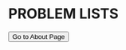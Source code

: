 <!DOCTYPE html>
<html lang="en">

<head>
<meta charset="UTF-8">
<title> Welcome to AlgoDuck! </title>
<link rel="stylesheet" href="/stylesheet/style.css">
<link rel="icon" type="image/png" href="/images/duck.png">
<script src="js/highlight.min.js"></script>
</head>




<div style="page-break-after: always;">

# PROBLEM LISTS
<button onclick="window.location.href='ois/ois.html';">Go to About Page</button>

</div>
<script>hljs.initHighlightingOnLoad();</script>

